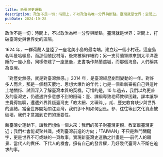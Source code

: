 ```yaml
---
title: 新臺灣史運動
description: 政治不是一切：時間上，不以政治為唯一分界與斷點。臺灣就是世界：空間上，打破臺灣史與世界史的區隔。1624 年，一群荷蘭……
pubDate: 2024-10-28
---
```


政治不是一切：時間上，不以政治為唯一分界與斷點。臺灣就是世界：空間上，打破臺灣史與世界史的區隔。

1624 年，一群荷蘭人登陸了一座北美小島的最南端，建立起一個小村莊。這座島名叫曼哈頓島，而那個殖民村落，後來被稱作紐約；另一支荷蘭軍隊來到太平洋邊陲的一座小島，同樣修建了一座堡壘，史書喚作熱蘭遮城，而那個海島，人們稱其為臺灣。

「對歷史無感，就是對臺灣無感。」2014 年，是臺灣經歷劇烈變動的一年。對許多人而言，那是一個翻天覆地、思想大爆炸的年代；也是一個重新審視自己與這片土地關係、試圖深入了解臺灣本質的契機。可惜的是，10 年過去，我們以為更普及的臺灣史，仍遭遇許多意想不到的阻礙：壹、課綱導致老師教學困難，課本讓學生覺得無聊，還遭外界質疑臺灣史「教太細、太瑣碎」。貳、歷史教育缺少與世界的連結，當全世界開始關注臺灣，我們卻不知如何回應。參、往往等到文化資產被破壞，我們才意識到它們的重要性。

新臺灣史運動下，讓我們想像一個未來：我們的孩子對臺灣更親、教室離臺灣更近；我們社會能凝聚共識，找到臺灣前進的方向；「TAIWAN」不只是熱門關鍵字，更是世界不可或缺的一頁故事。實現新臺灣史運動之計畫是──前代人的願景、當代人的責任、下代人的機會，擁有自己的發言權，乃好幾代臺灣人不斷在追求的事。
